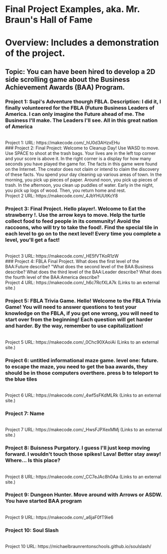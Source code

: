 # Final Project Examples, aka. Mr. Braun's Hall of Fame 

# Overview: Includes a demonstration of the project. 

## Topic: You can have been hired to develop a 2D side scrolling game about the Business Achievement Awards (BAA) Program.

### Project 1: Supi's Adventure thourgh FBLA. Description: I did it, I finally    volunteered for the FBLA (Future Business Leaders of America. I can only imagine the Future ahead of me. The Business I'll make. The Leaders I'll see. All in this great nation of America
<br>
Project 1: URL: https://makecode.com/_hU0d3AHzxEHu 

<br>
### Project 2: Final Project: Welcome to Cleanup Day! Use WASD to move. Use SPACE to shoot at the trash bags. Your lives are in the left top corner and your score is above it. In the right corner is a display for how many seconds you have played the game for. The facts in this game were found on the Internet. The creator does not claim or intend to claim the discovery of these facts. You spend your day cleaning up various areas of town. In the morning, you pick up pieces of paper. Around noon, you pick up pieces of trash. In the afternoon, you clean up puddles of water. Early in the night, you pick up logs of wood. Then, you return home and rest.
<br>
Project 2 URL:  https://makecode.com/_4JbYHUUtKcY8 

<br>

### Project 3: Final Project. Hello player!. Welcome to Eat the strawberry !. Use the arrow keys to move. Help the turtle collect food to feed people in its community! Avoid the raccoons, who will try to take the food!. Find the special tile in each level to go on to the next level! Every time you complete a level, you'll get a fact!
<br>
Project 3 URL: https://makecode.com/_HE5fVTKoR1zW

<br>
### Project 4: FBLA Final Project. What does the first level of the BAA:Future describe? "What does the second level of the BAA:Business describe? What does the third level of the BAA:Leader describe? What does the fourth level of the BAA:America describe?
<br>
Project 4 URL: https://makecode.com/_h6c7RcfXLA7k (Links to an external site.)
<br>

### Project 5: FBLA Trivia Game. Hello! Welcome to the FBLA Trivia Game! You will need to answer questions to test your knowledge on the FBLA, if you get one wrong, you will need to start over from the beginning! Each question will get harder and harder. By the way, remember to use capitalization!
<br>
Project 5 URL: https://makecode.com/_0Chc90XAoiAi (Links to an external site.)
<br>

### Project 6: untitled informational maze game. level one: future. to escape the maze, you need to get the baa awards,  they should be in those computers overthere. press b to teleport to the blue tiles
<br>
Project 6 URL: https://makecode.com/_4wf5sFKdMLRk (Links to an external site.)
<br>

### Project 7: Name
<br>
Project 7 URL: https://makecode.com/_HwsFJPXexMMj (Links to an external site.)
<br>

### Project 8: Buisness Purgatory. I guess I'll just keep moving forward.  I wouldn't touch those spikes! Lava! Better stay away! Where... Is this place?
<br>
Project 8 URL: https://makecode.com/_CC7eJAc8h0Aa (Links to an external site.)
<br>

### Project 9: Dungeon Hunter. Move around with Arrows or ASDW. You have started BAA program
<br>
Project 9 URL: https://makecode.com/_a6jaF0fT9ie6
<br> 


### Project 10: Soul Slash
<br>
Project 10 URL: https://michaelbraunrentonschools.github.io/soulslash/
<br> 
